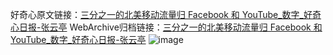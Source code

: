 好奇心原文链接：[三分之一的北美移动流量归 Facebook 和 YouTube_数字_好奇心日报-张云亭](https://www.qdaily.com/articles/476.html)
WebArchive归档链接：[三分之一的北美移动流量归 Facebook 和 YouTube_数字_好奇心日报-张云亭](http://web.archive.org/web/20190623145246/https://www.qdaily.com/articles/476.html)
![image](http://ww3.sinaimg.cn/large/007d5XDply1g3v48cmpuoj30u01r0k3p)